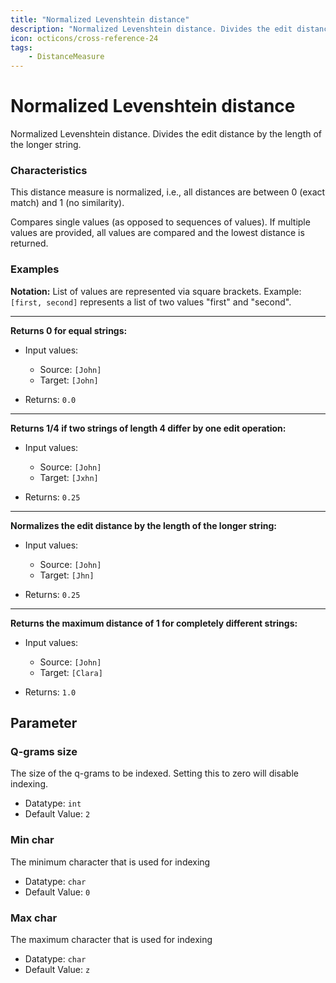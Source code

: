 ```yaml
---
title: "Normalized Levenshtein distance"
description: "Normalized Levenshtein distance. Divides the edit distance by the length of the longer string."
icon: octicons/cross-reference-24
tags: 
    - DistanceMeasure
---
```

# Normalized Levenshtein distance
<!-- This file was generated - DO NOT CHANGE IT MANUALLY -->



Normalized Levenshtein distance. Divides the edit distance by the length of the longer string.

### Characteristics
This distance measure is normalized, i.e., all distances are between 0 (exact match) and 1 (no similarity).

Compares single values (as opposed to sequences of values). If multiple values are provided, all values are compared and the lowest distance is returned.
### Examples

**Notation:** List of values are represented via square brackets. Example: `[first, second]` represents a list of two values "first" and "second".

---
**Returns 0 for equal strings:**

* Input values:
    - Source: `[John]`
    - Target: `[John]`

* Returns: `0.0`


---
**Returns 1/4 if two strings of length 4 differ by one edit operation:**

* Input values:
    - Source: `[John]`
    - Target: `[Jxhn]`

* Returns: `0.25`


---
**Normalizes the edit distance by the length of the longer string:**

* Input values:
    - Source: `[John]`
    - Target: `[Jhn]`

* Returns: `0.25`


---
**Returns the maximum distance of 1 for completely different strings:**

* Input values:
    - Source: `[John]`
    - Target: `[Clara]`

* Returns: `1.0`




## Parameter

### Q-grams size

The size of the q-grams to be indexed. Setting this to zero will disable indexing.

- Datatype: `int`
- Default Value: `2`



### Min char

The minimum character that is used for indexing

- Datatype: `char`
- Default Value: `0`



### Max char

The maximum character that is used for indexing

- Datatype: `char`
- Default Value: `z`



